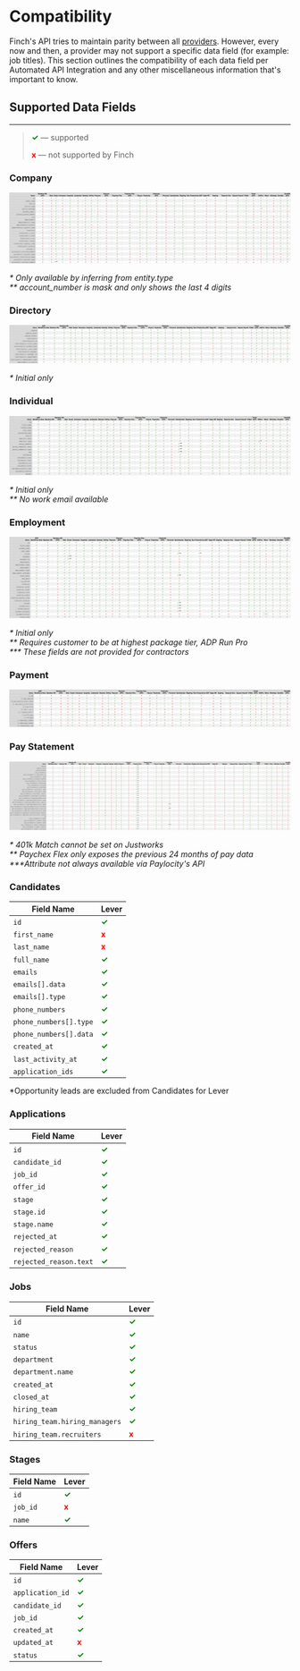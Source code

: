 # Compatibility

Finch's API tries to maintain parity between all [providers](./Providers.md). However, every now and then, a provider may not support a specific data field (for example: job titles). This section outlines the compatibility of each data field per Automated API Integration and any other miscellaneous information that's important to know.

## Supported Data Fields

---

<!-- theme: info -->

> <strong><span style="color:green">✓</span></strong> — supported
>
> <strong><span style="color:red">x</span></strong> — not supported by Finch

<!--
type: tab
title: HRIS
-->

### Company
![company.jpg](../../assets/images/company.jpg)

<p><i>* Only available by inferring from entity.type</i><br>
<i>** account_number is mask and only shows the last 4 digits</i></p>

### Directory
![directory.png](../../assets/images/directory.png)

<p><i>* Initial only</i></p>

### Individual
![individual.jpg](../../assets/images/individual.jpg)

<p><i>* Initial only</i><br>
<i>** No work email available</i></p>

### Employment
![employment.png](../../assets/images/employment.png)

<p><i>* Initial only</i><br>
<i>** Requires customer to be at highest package tier, ADP Run Pro</i></br>
<i>*** These fields are not provided for contractors</i></p>

### Payment
![payment.jpg](../../assets/images/payment.jpg)

### Pay Statement
![pay-statement.jpg](../../assets/images/pay-statement.jpg)

<p><i>* 401k Match cannot be set on Justworks</i><br>
<i>** Paychex Flex only exposes the previous 24 months of pay data</i></br>
<i>***Attribute not always available via Paylocity's API</i></p>

<!--
type: tab
title: ATS
-->

### Candidates
Field Name | Lever
---- | -----
`id` | <strong><span style="color:green">✓</span></strong>
`first_name` | <strong><span style="color:red">x</span></strong>
`last_name` | <strong><span style="color:red">x</span></strong>
`full_name` | <strong><span style="color:green">✓</span></strong>
`emails` | <strong><span style="color:green">✓</span></strong>
`emails[].data` | <strong><span style="color:green">✓</span></strong>
`emails[].type` | <strong><span style="color:green">✓</span></strong>
`phone_numbers` | <strong><span style="color:green">✓</span></strong>
`phone_numbers[].type`| <strong><span style="color:green">✓</span></strong>
`phone_numbers[].data`| <strong><span style="color:green">✓</span></strong>
`created_at` | <strong><span style="color:green">✓</span></strong>
`last_activity_at` | <strong><span style="color:green">✓</span></strong>
`application_ids` | <strong><span style="color:green">✓</span></strong>

*Opportunity leads are excluded from Candidates for Lever

### Applications
Field Name | Lever
---- | -----
`id` | <strong><span style="color:green">✓</span></strong>
`candidate_id` | <strong><span style="color:green">✓</span></strong>
`job_id` | <strong><span style="color:green">✓</span></strong>
`offer_id` | <strong><span style="color:green">✓</span></strong>
`stage` | <strong><span style="color:green">✓</span></strong>
`stage.id` | <strong><span style="color:green">✓</span></strong>
`stage.name` | <strong><span style="color:green">✓</span></strong>
`rejected_at` | <strong><span style="color:green">✓</span></strong>
`rejected_reason`| <strong><span style="color:green">✓</span></strong>
`rejected_reason.text`| <strong><span style="color:green">✓</span></strong>

### Jobs
Field Name | Lever
---- | -----
`id` | <strong><span style="color:green">✓</span></strong>
`name` | <strong><span style="color:green">✓</span></strong>
`status` | <strong><span style="color:green">✓</span></strong>
`department` | <strong><span style="color:green">✓</span></strong>
`department.name` | <strong><span style="color:green">✓</span></strong>
`created_at` | <strong><span style="color:green">✓</span></strong>
`closed_at` | <strong><span style="color:green">✓</span></strong>
`hiring_team` | <strong><span style="color:green">✓</span></strong>
`hiring_team.hiring_managers`| <strong><span style="color:green">✓</span></strong>
`hiring_team.recruiters`| <strong><span style="color:red">x</span></strong>

### Stages
Field Name | Lever
---- | -----
`id` | <strong><span style="color:green">✓</span></strong>
`job_id` | <strong><span style="color:red">x</span></strong>
`name` |<strong><span style="color:green">✓</span></strong>


### Offers
Field Name | Lever
---- | -----
`id` | <strong><span style="color:green">✓</span></strong>
`application_id` | <strong><span style="color:green">✓</span></strong>
`candidate_id` |<strong><span style="color:green">✓</span></strong>
`job_id` | <strong><span style="color:green">✓</span></strong>
`created_at` | <strong><span style="color:green">✓</span></strong>
`updated_at` | <strong><span style="color:red">x</span></strong>
`status`| <strong><span style="color:green">✓</span></strong>

<!-- type: tab-end -->
